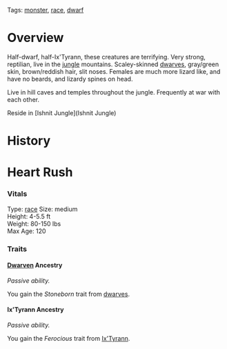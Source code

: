 Tags: [monster](Monsters), [race](Races), [dwarf](Dwarves)

# Overview

Half-dwarf, half-Ix'Tyrann, these creatures are terrifying. Very strong, reptilian, live in the [jungle](Jungles) mountains. Scaley-skinned [dwarves](Dwarves), gray/green skin, brown/reddish hair, slit noses. Females are much more lizard like, and have no beards, and lizardy spines on head. 

Live in hill caves and temples throughout the jungle. Frequently at war with each other. 

Reside in [Ishnit Jungle](Ishnit Jungle)

# History

# Heart Rush

### Vitals
Type: [race](Races)
Size: medium  
Height: 4-5.5 ft  
Weight: 80-150 lbs  
Max Age: 120  

### Traits

#### [Dwarven](Dwarves) Ancestry
*Passive ability.*

You gain the *Stoneborn* trait from [dwarves](Dwarves).

#### Ix'Tyrann Ancestry
*Passive ability.*

You gain the *Ferocious* trait from [Ix'Tyrann](Ix'Tyrann).

